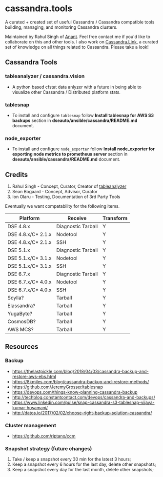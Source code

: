 # cassandra.tools
A curated + created set of useful Cassandra / Cassandra compatible tools building, managing, and monitoring Cassandra clusters.

Maintained by Rahul Singh of [Anant](http://anant.us). Feel free contact me if you'd like to collaborate on this and other tools. I also work on [Cassandra.Link](http://cassandra.link), a curated set of knowledge on all things related to Cassandra. Please take a look!

## Cassandra Tools

### tableanalyzer / cassandra.vision
- A python based cfstat data anlyzer with a future in being able to visualize other Cassandra / Distributed platform stats. 

### tablesnap
- To install and configure `tablesnap` follow **Install tablesnap for AWS S3 backups** section in **dseauto/ansible/cassandra/README.md** document.

### node_exporter
- To install and configure `node_exporter` follow **Install node_exporter for exporting node metrics to prometheus server** section in **dseauto/ansible/cassandra/README.md** document.


## Credits

1. Rahul Singh - Concept, Curator, Creator of [tableanalyzer](TableAnalyzer) 
2. Sean Bogaard - Concept, Advisor, Curator 
3. Ion Olaru - Testing, Documentation of 3rd Party Tools

Eventually we want compatability for the following items. 

|Platform|Receive|Transform|
|-----|-----|-----|
|DSE 4.8.x|Diagnostic Tarball|Y|
|DSE 4.8.x/C* 2.1.x|Nodetool|Y|
|DSE 4.8.x/C* 2.1.x|SSH|Y|
|DSE 5.1.x|Diagnostic Tarball|Y|
|DSE 5.1.x/C* 3.1.x|Nodetool|Y|
|DSE 5.1.x/C* 3.1.x|SSH|Y|
|DSE 6.7.x|Diagnostic Tarball|Y|
|DSE 6.7.x/C* 4.0.x|Nodetool|Y|
|DSE 6.7.x/C* 4.0.x|SSH|Y|
|Scylla?|Tarball|Y|
|Elassandra?|Tarball|Y|
|YugaByte?|Tarball|Y|
|CosmosDB?|Tarball|Y|
|AWS MCS?|Tarball|Y|

## Resources

### Backup 
- https://thelastpickle.com/blog/2018/04/03/cassandra-backup-and-restore-aws-ebs.html
- https://8kmiles.com/blog/cassandra-backup-and-restore-methods/
- https://github.com/JeremyGrosser/tablesnap
- https://devops.com/things-know-planning-cassandra-backup
- http://techblog.constantcontact.com/devops/cassandra-and-backups/
- https://www.linkedin.com/pulse/snap-cassandra-s3-tablesnap-vijaya-kumar-hosamani/
- http://datos.io/2017/02/02/choose-right-backup-solution-cassandra/

### Cluster management
- https://github.com/riptano/ccm

### Snapshot strategy (future changes)

1. Take / keep a snapshot every 30 min for the latest 3 hours;
2. Keep a snapshot every 6 hours for the last day, delete other snapshots;
3. Keep a snapshot every day for the last month, delete other snapshots;


